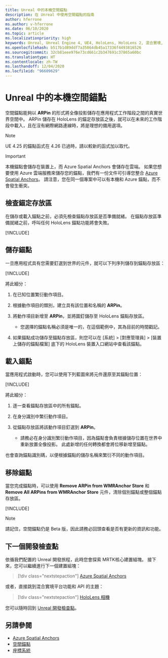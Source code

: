 ```yaml
---
title: Unreal 中的本機空間錨點
description: 在 Unreal 中使用空間錨點的指南
author: hferrone
ms.author: v-hferrone
ms.date: 06/10/2020
ms.topic: article
ms.localizationpriority: high
keywords: Unreal, Unreal Engine 4, UE4, HoloLens, HoloLens 2, 混合實境, 開發, 功能, 文件, 指南, 全像投影, 空間錨點, 混合實境頭戴式裝置, windows 混合實境頭戴式裝置, 虛擬實境頭戴式裝置
ms.openlocfilehash: b517b1d89ddf7a35864db45a17336f4493816526
ms.sourcegitcommit: 32cb81eee976e73cd661c2b347691c37865a60bc
ms.translationtype: HT
ms.contentlocale: zh-TW
ms.lasthandoff: 12/04/2020
ms.locfileid: "96609629"
---
```

# <a name="local-spatial-anchors-in-unreal"></a>Unreal 中的本機空間錨點

空間錨點能夠以 **ARPin** 的形式將全像投影儲存在應用程式工作階段之間的真實世界空間中。 ARPin 儲存在 HoloLens 的錨定存放區之後，就可以在未來的工作階段中載入，且在沒有網際網路連線時，將是理想的備用選項。

> [!NOTE]
> UE 4.25 的錨點函式在 4.26 已過時，請以較新的函式加以取代。 

> [!IMPORTANT]
> 本機錨點會儲存在裝置上，而 Azure Spatial Anchors 會儲存在雲端。 如果您想要使用 Azure 雲端服務來儲存您的錨點，我們有一份文件可引導您整合 [Azure Spatial Anchors](unreal-azure-spatial-anchors.md)。 請注意，您在同一個專案中可以有本機和 Azure 錨點，而不會發生衝突。

## <a name="checking-the-anchor-store"></a>檢查錨定存放區

在儲存或載入錨點之前，必須先檢查錨點存放區是否準備就緒。  在錨點存放區準備就緒之前，呼叫任何 HoloLens 錨點功能將會失敗。  

[!INCLUDE[](includes/tabs-sa-1.md)]

## <a name="saving-anchors"></a>儲存錨點

一旦應用程式具有您需要釘選到世界的元件，就可以下列序列儲存到錨點存放區： 

[!INCLUDE[](includes/tabs-sa-2.md)]

將此細分：
1. 在已知位置繁衍動作項目。
2. 根據動作項目的類別，建立具有該位置和名稱的 **ARPin**。 
3. 將動作項目新增至 **ARPin**，並將圖釘儲存至 HoloLens 錨點存放區。  
    * 您選擇的錨點名稱必須是唯一的，在這個範例中，其為目前的時間戳記。 

4. 如果錨點成功儲存至錨點存放區，則您可以在 [系統] > [對應管理員] > [裝置上儲存的錨點檔案] 底下的 HoloLens 裝置入口網站中查看該錨點。 

## <a name="loading-anchors"></a>載入錨點

當應用程式啟動時，您可以使用下列藍圖來將元件還原至其錨點位置：

[!INCLUDE[](includes/tabs-sa-3.md)]

將此細分：
1. 逐一查看錨點存放區中的所有錨點。 
2. 在身分識別中繁衍動作項目。
3. 從錨點存放區將該動作項目釘選到 **ARPin**。  

    * 請務必在身分識別繁衍動作項目，因為錨點會負責根據儲存位置在世界中重新放置全像投影。 此處新增的任何轉換都會將位移新增至錨點。 

也會查詢錨點識別碼，以便根據錨點的儲存名稱來繁衍不同的動作項目。 

## <a name="removing-anchors"></a>移除錨點 

當您完成錨點時，可以使用 **Remove ARPin from WMRAnchor Store** 和 **Remove All ARPins from WMRAnchor Store** 元件，清除個別錨點或整個錨點存放區。

[!INCLUDE[](includes/tabs-sa-4.md)]

> [!NOTE]
> 請記住，空間錨點仍是 Beta 版，因此請務必回頭查看是否有更新的資訊和功能。

## <a name="next-development-checkpoint"></a>下一個開發檢查點

依循我們配置的 Unreal 開發旅程，此時您會探索 MRTK核心建置組塊。 接下來，您可以繼續進行下一個建置組塊： 

> [!div class="nextstepaction"]
> [Azure Spatial Anchors](unreal-azure-spatial-anchors.md)

或者，直接跳到混合實境平台功能和 API 的主題：

> [!div class="nextstepaction"]
> [HoloLens 相機](unreal-hololens-camera.md)

您可以隨時回到 [Unreal 開發檢查點](unreal-development-overview.md#2-core-building-blocks)。

## <a name="see-also"></a>另請參閱
* [Azure Spatial Anchors](unreal-azure-spatial-anchors.md)
* [空間錨點](../../design/spatial-anchors.md)
* [座標系統](../../design/coordinate-systems.md)
